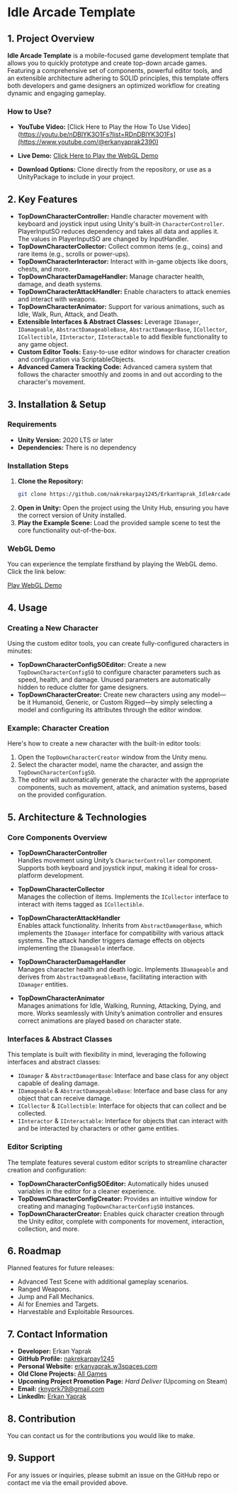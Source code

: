 # Idle Arcade Template

## 1. Project Overview
**Idle Arcade Template** is a mobile-focused game development template that allows you to quickly prototype and create top-down arcade games. Featuring a comprehensive set of components, powerful editor tools, and an extensible architecture adhering to SOLID principles, this template offers both developers and game designers an optimized workflow for creating dynamic and engaging gameplay.

### How to Use?
- **YouTube Video:** [Click Here to Play the How To Use Video](https://youtu.be/nDBlYK3O1Fs?list=RDnDBlYK3O1Fs](https://www.youtube.com/@erkanyaprak2390)

- **Live Demo:** [Click Here to Play the WebGL Demo](https://erkanyaprak.itch.io/idlearcade)
- **Download Options:** Clone directly from the repository, or use as a UnityPackage to include in your project.

## 2. Key Features
- **TopDownCharacterController:** Handle character movement with keyboard and joystick input using Unity's built-in `CharacterController`. PlayerInputSO reduces dependency and takes all data and applies it. The values ​​in PlayerInputSO are changed by InputHandler.
- **TopDownCharacterCollector:** Collect common items (e.g., coins) and rare items (e.g., scrolls or power-ups).
- **TopDownCharacterInteractor:** Interact with in-game objects like doors, chests, and more.
- **TopDownCharacterDamageHandler:** Manage character health, damage, and death systems.
- **TopDownCharacterAttackHandler:** Enable characters to attack enemies and interact with weapons.
- **TopDownCharacterAnimator:** Support for various animations, such as Idle, Walk, Run, Attack, and Death.
- **Extensible Interfaces & Abstract Classes:** Leverage `IDamager`, `IDamageable`, `AbstractDamageableBase`, `AbstractDamagerBase`, `ICollector`, `ICollectible`, `IInteractor`, `IInteractable` to add flexible functionality to any game object.
- **Custom Editor Tools:** Easy-to-use editor windows for character creation and configuration via ScriptableObjects.
- **Advanced Camera Tracking Code:** Advanced camera system that follows the character smoothly and zooms in and out according to the character's movement.

## 3. Installation & Setup

### Requirements
- **Unity Version:** 2020 LTS or later
- **Dependencies:** There is no dependency

### Installation Steps
1. **Clone the Repository:**
    ```bash
    git clone https://github.com/nakrekarpay1245/ErkanYaprak_IdleArcadeTemplate.git
    ```
2. **Open in Unity:** Open the project using the Unity Hub, ensuring you have the correct version of Unity installed.
3. **Play the Example Scene:** Load the provided sample scene to test the core functionality out-of-the-box.

### WebGL Demo
You can experience the template firsthand by playing the WebGL demo. Click the link below:

[Play WebGL Demo](#)

## 4. Usage

### Creating a New Character
Using the custom editor tools, you can create fully-configured characters in minutes:

- **TopDownCharacterConfigSOEditor:** Create a new `TopDownCharacterConfigSO` to configure character parameters such as speed, health, and damage. Unused parameters are automatically hidden to reduce clutter for game designers.
- **TopDownCharacterCreator:** Create new characters using any model—be it Humanoid, Generic, or Custom Rigged—by simply selecting a model and configuring its attributes through the editor window.

### Example: Character Creation
Here's how to create a new character with the built-in editor tools:

1. Open the `TopDownCharacterCreator` window from the Unity menu.
2. Select the character model, name the character, and assign the `TopDownCharacterConfigSO`.
3. The editor will automatically generate the character with the appropriate components, such as movement, attack, and animation systems, based on the provided configuration.

## 5. Architecture & Technologies

### Core Components Overview
- **TopDownCharacterController**  
  Handles movement using Unity’s `CharacterController` component. Supports both keyboard and joystick input, making it ideal for cross-platform development.

- **TopDownCharacterCollector**  
  Manages the collection of items. Implements the `ICollector` interface to interact with items tagged as `ICollectible`.

- **TopDownCharacterAttackHandler**  
  Enables attack functionality. Inherits from `AbstractDamagerBase`, which implements the `IDamager` interface for compatibility with various attack systems. The attack handler triggers damage effects on objects implementing the `IDamageable` interface.

- **TopDownCharacterDamageHandler**  
  Manages character health and death logic. Implements `IDamageable` and derives from `AbstractDamageableBase`, facilitating interaction with `IDamager` entities.

- **TopDownCharacterAnimator**  
  Manages animations for Idle, Walking, Running, Attacking, Dying, and more. Works seamlessly with Unity’s animation controller and ensures correct animations are played based on character state.

### Interfaces & Abstract Classes
This template is built with flexibility in mind, leveraging the following interfaces and abstract classes:

- `IDamager` & `AbstractDamagerBase`: Interface and base class for any object capable of dealing damage.
- `IDamageable` & `AbstractDamageableBase`: Interface and base class for any object that can receive damage.
- `ICollector` & `ICollectible`: Interface for objects that can collect and be collected.
- `IInteractor` & `IInteractable`: Interface for objects that can interact with and be interacted by characters or other game entities.

### Editor Scripting
The template features several custom editor scripts to streamline character creation and configuration:

- **TopDownCharacterConfigSOEditor:** Automatically hides unused variables in the editor for a cleaner experience.
- **TopDownCharacterConfigCreator:** Provides an intuitive window for creating and managing `TopDownCharacterConfigSO` instances.
- **TopDownCharacterCreator:** Enables quick character creation through the Unity editor, complete with components for movement, interaction, collection, and more.

## 6. Roadmap
Planned features for future releases:
- Advanced Test Scene with additional gameplay scenarios.
- Ranged Weapons.
- Jump and Fall Mechanics.
- AI for Enemies and Targets.
- Harvestable and Exploitable Resources.

## 7. Contact Information
- **Developer:** Erkan Yaprak
- **GitHub Profile:** [nakrekarpay1245](https://github.com/nakrekarpay1245)
- **Personal Website:** [erkanyaprak.w3spaces.com](https://erkanyaprak.w3spaces.com)
- **Old Clone Projects:** [All Games](https://erkanyaprak.w3spaces.com/allgames.html)
- **Upcoming Project Promotion Page:** *Hard Deliver* (Upcoming on Steam)
- **Email:** [rknyprk79@gmail.com](mailto:rknyprk79@gmail.com)
- **LinkedIn:** [Erkan Yaprak](https://www.linkedin.com/in/erkan-yaprak)

## 8. Contribution
You can contact us for the contributions you would like to make.

## 9. Support
For any issues or inquiries, please submit an issue on the GitHub repo or contact me via the email provided above.
